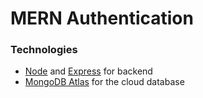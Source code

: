 # MERN Authentication

### Technologies
* [Node](https://nodejs.org/en/docs/) and [Express](https://expressjs.com/) for backend
* [MongoDB Atlas](https://www.mongodb.com/cloud/atlas) for the cloud database 
